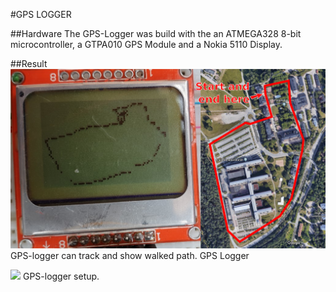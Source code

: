 #GPS LOGGER

##Hardware
The GPS-Logger was build with the an ATMEGA328 8-bit microcontroller, a GTPA010 GPS Module and a Nokia 5110 Display.

##Result
![](images/gps_path_comparison.png)
GPS-logger can track and show walked path. GPS Logger

![](images/gps_device.png)
GPS-logger setup.